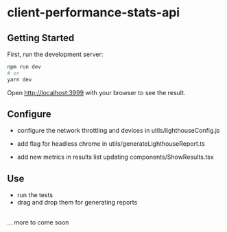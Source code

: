 # client-performance-stats-api

## Getting Started

First, run the development server:

```bash
npm run dev
# or
yarn dev
```

Open [http://localhost:3999](http://localhost:3999) with your browser to see the result.


## Configure

* configure the network throttling and devices in utils/lighthouseConfig.js

* add flag for headless chrome in utils/generateLighthouseReport.ts

* add new metrics in results list updating components/ShowResults.tsx

## Use

* run the tests
* drag and drop them for generating reports

##

... more to come soon

